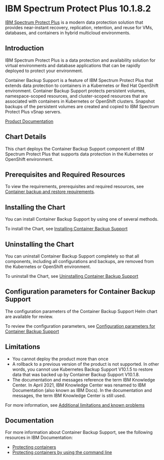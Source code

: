 # IBM Spectrum Protect Plus 10.1.8.2

[IBM Spectrum Protect Plus](https://www.ibm.com/us-en/marketplace/ibm-spectrum-protect-plus) is a modern data protection solution that provides near-instant recovery, replication, retention, and reuse for VMs, databases, and containers in hybrid multicloud environments.

## Introduction

IBM Spectrum Protect Plus is a data protection and availability solution for virtual environments and database applications that can be rapidly deployed to protect your environment.

Container Backup Support is a feature of IBM Spectrum Protect Plus that extends data protection to containers in a Kubernetes or Red Hat OpenShift environment. Container Backup Support protects persistent volumes, namespace-scoped resources, and cluster-scoped resources that are associated with containers in Kubernetes or OpenShift clusters.  Snapshot backups of the persistent volumes are created and copied to IBM Spectrum Protect Plus vSnap servers.

[Product Documentation](https://www.ibm.com/support/knowledgecenter/SSNQFQ_10.1.8/spp/welcome.html)

## Chart Details

This chart deploys the Container Backup Support component of IBM Spectrum Protect Plus that supports data protection in the Kubernetes or OpenShift environment.

## Prerequisites and Required Resources

To view the requirements, prerequisites and required resources, see [Container backup and restore requirements](https://www.ibm.com/support/pages/node/6422823).

## Installing the Chart

You can install Container Backup Support by using one of several methods.

To install the Chart, see [Installing Container Backup Support](https://www.ibm.com/support/knowledgecenter/SSNQFQ_10.1.8/spp/c_spp_cbs_installation.html)

## Uninstalling the Chart

You can uninstall Container Backup Support completely so that all components, including all configurations and backups, are removed from the Kubernetes or OpenShift environment.

To uninstall the Chart, see [Uninstalling Container Backup Support](https://www.ibm.com/support/knowledgecenter/SSNQFQ_10.1.8/spp/t_spp_cbs_uninstall_full.html)

## Configuration parameters for Container Backup Support

The configuration parameters of the Container Backup Support Helm chart are available for review.

To review the configuration parameters, see [Configuration parameters for Container Backup Support](https://www.ibm.com/support/knowledgecenter/en/SSNQFQ_10.1.8/spp/r_spp_cbs_inst_configparms_helm3.html)

## Limitations

* You cannot deploy the product more than once
* A rollback to a previous version of the product is not supported. In other words, you cannot use Kubernetes Backup Support V10.1.5 to restore data that was backed up by Container Backup Support V10.1.8.
* The documentation and messages reference the term IBM Knowledge Center. In April 2021, IBM Knowledge Center was renamed to IBM Documentation (also known as IBM Docs). In the documentation and messages, the term IBM Knowledge Center is still used.

For more information, see [Additional limitations and known problems](https://www.ibm.com/support/pages/node/567387)

## Documentation

For more information about Container Backup Support, see the following resources in IBM Documentation:

* [Protecting containers](https://www.ibm.com/support/knowledgecenter/SSNQFQ_10.1.8/spp/c_spp_protecting_containers.html)
* [Protecting containers by using the command line](https://www.ibm.com/support/knowledgecenter/SSNQFQ_10.1.8/spp/c_spp_cbs_using_cmdline.html)
